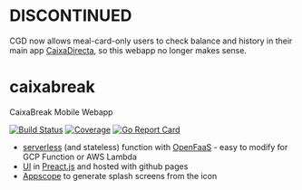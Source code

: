 # DISCONTINUED

CGD now allows meal-card-only users to check balance and history in their main app [CaixaDirecta](https://apps.apple.com/pt/app/caixadirecta/id1369089471), so this webapp no longer makes sense.

# caixabreak
CaixaBreak Mobile Webapp

[![Build Status](https://travis-ci.org/fopina/caixabreak.svg?branch=master)](https://travis-ci.org/fopina/caixabreak)
[![Coverage](http://gocover.io/_badge/github.com/fopina/caixabreak/break)](https://gocover.io/_/github.com/fopina/caixabreak/break/)
[![Go Report Card](https://goreportcard.com/badge/github.com/fopina/caixabreak)](https://goreportcard.com/report/github.com/fopina/caixabreak)

* [serverless](break.yml) (and stateless) function with [OpenFaaS](https://www.openfaas.com/) - easy to modify for GCP Function or AWS Lambda
* [UI](web) in [Preact.js](https://preactjs.com/) and hosted with github pages
* [Appscope](https://appsco.pe/developer/splash-screens) to generate splash screens from the icon
